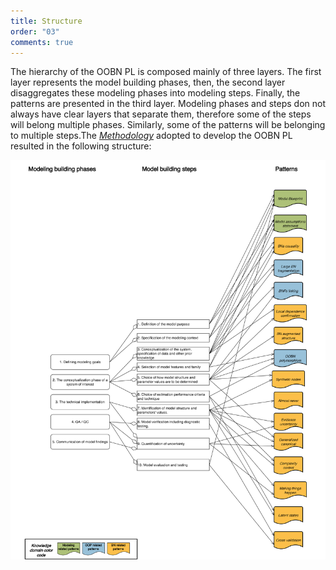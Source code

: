 ```yaml
---
title: Structure
order: "03"
comments: true
---
```


The hierarchy of the OOBN PL is composed mainly of three layers. The first layer represents the model building phases, then, the second layer disaggregates these modeling phases into modeling steps. Finally, the patterns are presented in the third layer. Modeling phases and steps don not always have clear layers that separate them, therefore some of the steps will belong multiple phases. Similarly, some of the patterns will be belonging to multiple steps.The <span><a href="{{- site.baseurl -}}{%- link _pages/method.md-%}"><i>Methodology</i></a><span> adopted to develop the OOBN PL resulted in the following structure:

<a href="images/PL_structure.png" onclick="window.open(this.href); return false;">
  <img src="images/PL_structure.png" alt="image" class="struct_img">
</a>
